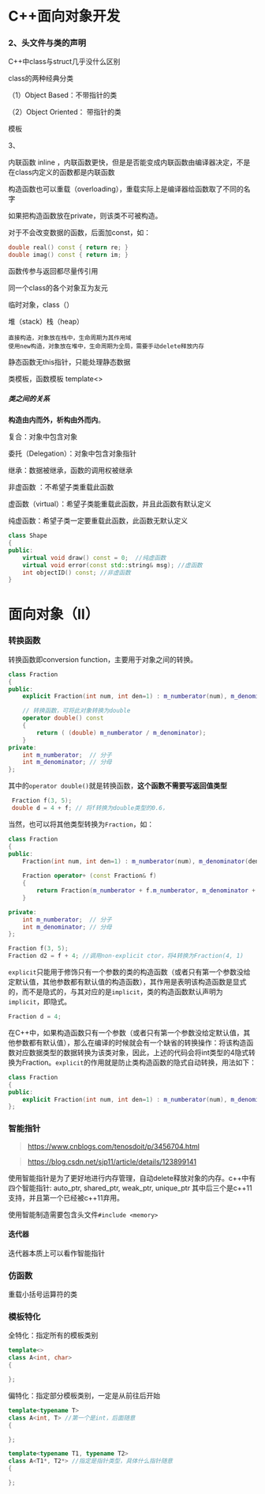 # C++面向对象开发

### 2、头文件与类的声明

C++中class与struct几乎没什么区别

class的两种经典分类

（1）Object Based：不带指针的类

（2）Object Oriented： 带指针的类

模板

3、

内联函数 inline ，内联函数更快，但是是否能变成内联函数由编译器决定，不是在class内定义的函数都是内联函数

构造函数也可以重载（overloading），重载实际上是编译器给函数取了不同的名字 

如果把构造函数放在private，则该类不可被构造。

对于不会改变数据的函数，后面加const，如：

```c++
double real() const { return re; }
double imag() const { return im; }
```

函数传参与返回都尽量传引用

同一个class的各个对象互为友元

临时对象，class（）

堆（stack）栈（heap）

```
直接构造，对象放在栈中，生命周期为其作用域
使用new构造，对象放在堆中，生命周期为全局，需要手动delete释放内存
```

静态函数无this指针，只能处理静态数据

类模板，函数模板 template<>



##### 类之间的关系

**构造由内而外，析构由外而内**。

复合：对象中包含对象

委托（Delegation）：对象中包含对象指针

继承：数据被继承，函数的调用权被继承



非虚函数 ：不希望子类重载此函数

虚函数（virtual）：希望子类能重载此函数，并且此函数有默认定义

纯虚函数：希望子类一定要重载此函数，此函数无默认定义

```c++
class Shape
{
public:
	virtual void draw() const = 0;  //纯虚函数
	virtual void error(const std::string& msg); //虚函数
	int objectID() const; //非虚函数
}
```



# 面向对象（II）

### 转换函数

转换函数即conversion function，主要用于对象之间的转换。

```c++
class Fraction
{
public:
    explicit Fraction(int num, int den=1) : m_numberator(num), m_denominator(den) {}

    // 转换函数，可将此对象转换为double
    operator double() const
    {
        return ( (double) m_numberator / m_denominator);
    }
private:
    int m_numberator;  // 分子
    int m_denominator; // 分母
};
```

其中的`operator double()`就是转换函数，**这个函数不需要写返回值类型**

```c++
 Fraction f(3, 5);
 double d = 4 + f; // 将f转换为double类型的0.6，
```

当然，也可以将其他类型转换为`Fraction`，如：

```c++
class Fraction
{
public:
    Fraction(int num, int den=1) : m_numberator(num), m_denominator(den) {}
    
    Fraction operator+ (const Fraction& f)
    {
        return Fraction(m_numberator + f.m_numberator, m_denominator + f.m_denominator);
    }

private:
    int m_numberator;  // 分子
    int m_denominator; // 分母
};
```



```c++
Fraction f(3, 5);
Fraction d2 = f + 4; //调用non-explicit ctor，将4转换为Fraction(4, 1)
```

`explicit`只能用于修饰只有一个参数的类的构造函数（或者只有第一个参数没给定默认值，其他参数都有默认值的构造函数），其作用是表明该构造函数是显式的，而不是隐式的，与其对应的是`implicit`，类的构造函数默认声明为`implicit`，即隐式。

```c++
Fraction d = 4;
```

在C++中，如果构造函数只有一个参数（或者只有第一个参数没给定默认值，其他参数都有默认值），那么在编译的时候就会有一个缺省的转换操作：将该构造函数对应数据类型的数据转换为该类对象，因此，上述的代码会将int类型的4隐式转换为Fraction。`explicit`的作用就是防止类构造函数的隐式自动转换，用法如下：

```c++
class Fraction
{
public:
    explicit Fraction(int num, int den=1) : m_numberator(num), m_denominator(den) {}
};
```



### 智能指针

> https://www.cnblogs.com/tenosdoit/p/3456704.html

> https://blog.csdn.net/sjp11/article/details/123899141

使用智能指针是为了更好地进行内存管理，自动delete释放对象的内存。c++中有四个智能指针: auto_ptr, shared_ptr, weak_ptr, unique_ptr 其中后三个是c++11支持，并且第一个已经被c++11弃用。

使用智能制造需要包含头文件`#include <memory>`

#### 迭代器

迭代器本质上可以看作智能指针

### 仿函数

重载小括号运算符的类



### 模板特化

全特化：指定所有的模板类别

```c++
template<>
class A<int, char>
{

};
```

偏特化：指定部分模板类别，一定是从前往后开始

```c++
template<typename T>
class A<int, T> //第一个是int，后面随意
{

};
```

```c++
template<typename T1, typename T2>
class A<T1*, T2*> //指定是指针类型，具体什么指针随意
{

};
```

